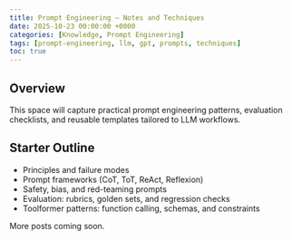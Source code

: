 ```yaml
---
title: Prompt Engineering — Notes and Techniques
date: 2025-10-23 00:00:00 +0000
categories: [Knowledge, Prompt Engineering]
tags: [prompt-engineering, llm, gpt, prompts, techniques]
toc: true
---
```


## Overview

This space will capture practical prompt engineering patterns, evaluation checklists, and reusable templates tailored to LLM workflows.

## Starter Outline

- Principles and failure modes
- Prompt frameworks (CoT, ToT, ReAct, Reflexion)
- Safety, bias, and red-teaming prompts
- Evaluation: rubrics, golden sets, and regression checks
- Toolformer patterns: function calling, schemas, and constraints

More posts coming soon.
